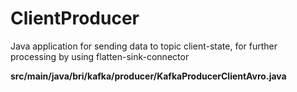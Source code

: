 # ClientProducer

Java application for sending data to topic client-state, for further processing by using flatten-sink-connector


**src/main/java/bri/kafka/producer/KafkaProducerClientAvro.java**
    
